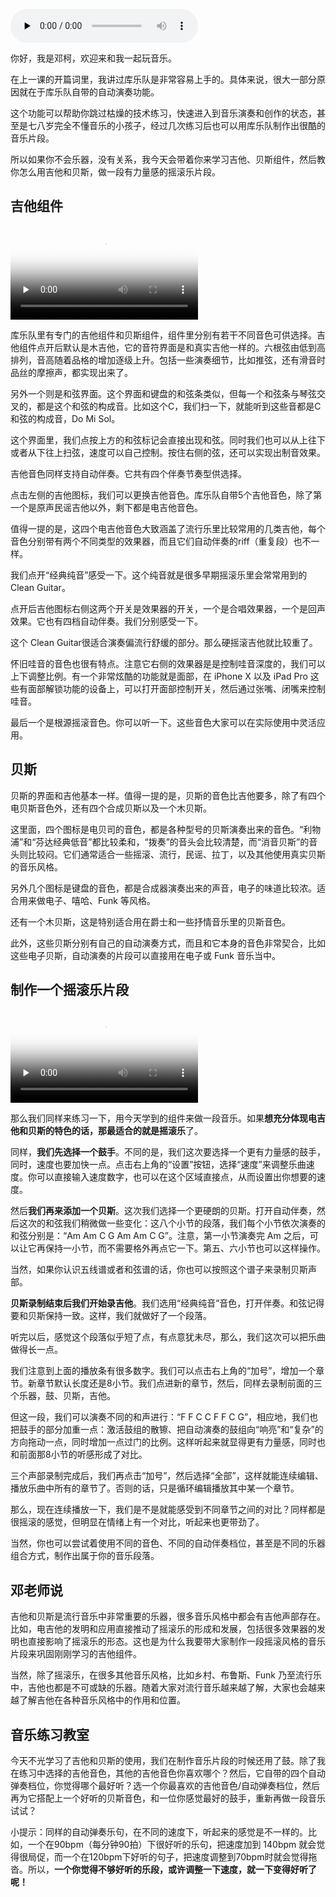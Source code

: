 <audio id="audio" title="02｜吉他&贝斯：跳过枯燥的乐器练习，让你成为吉他手" controls="" preload="none"><source id="mp3" src="https://static001.geekbang.org/resource/audio/94/cb/94a6d65a32a3758078eb274beb5f43cb.mp3"></audio>

你好，我是邓柯，欢迎来和我一起玩音乐。

在上一课的开篇词里，我讲过库乐队是非常容易上手的。具体来说，很大一部分原因就在于库乐队自带的自动演奏功能。

这个功能可以帮助你跳过枯燥的技术练习，快速进入到音乐演奏和创作的状态，甚至是七八岁完全不懂音乐的小孩子，经过几次练习后也可以用库乐队制作出很酷的音乐片段。

所以如果你不会乐器，没有关系，我今天会带着你来学习吉他、贝斯组件，然后教你怎么用吉他和贝斯，做一段有力量感的摇滚乐片段。

## 吉他组件

<video poster="https://media001.geekbang.org/f7e92e8afa0641f79290975425129df2/snapshots/191f307f9aff4b34ae44374856367314-00005.jpg" preload="none" controls=""><source src="https://media001.geekbang.org/customerTrans/7e27d07d27d407ebcc195a0e78395f55/49dec55c-177200c06d2-0000-0000-01d-dbacd.mp4" type="video/mp4"><source src=" https://media001.geekbang.org/8c4220cf2d04434e850f99e346409ec8/b2a9cfeaed3f4e1a8f11e3fbcf7cc837-5bb84ce061eceb10fc6f1e589e64448e-sd.m3u8" type="application/x-mpegURL"></video>

库乐队里有专门的吉他组件和贝斯组件，组件里分别有若干不同音色可供选择。吉他组件点开后默认是木吉他，它的音符界面是和真实吉他一样的。六根弦由低到高排列，音高随着品格的增加逐级上升。包括一些演奏细节，比如推弦，还有滑音时品丝的摩擦声，都实现出来了。

另外一个则是和弦界面。这个界面和键盘的和弦条类似，但每一个和弦条与琴弦交叉的，都是这个和弦的构成音。比如这个C，我们扫一下，就能听到这些音都是C和弦的构成音，Do Mi Sol。

这个界面里，我们点按上方的和弦标记会直接出现和弦。同时我们也可以从上往下或者从下往上扫弦，速度可以自己控制。按住右侧的弦，还可以实现出制音效果。

吉他音色同样支持自动伴奏。它共有四个伴奏节奏型供选择。

点击左侧的吉他图标，我们可以更换吉他音色。库乐队自带5个吉他音色，除了第一个是原声民谣吉他以外，剩下都是电吉他音色。

值得一提的是，这四个电吉他音色大致涵盖了流行乐里比较常用的几类吉他，每个音色分别带有两个不同类型的效果器，而且它们自动伴奏的riff（重复段）也不一样。

我们点开“经典纯音”感受一下。这个纯音就是很多早期摇滚乐里会常常用到的 Clean Guitar。

点开后吉他图标右侧这两个开关是效果器的开关，一个是合唱效果器，一个是回声效果。它也有四档自动伴奏。我们分别感受一下。

这个 Clean Guitar很适合演奏偏流行舒缓的部分。那么硬摇滚吉他就比较重了。

怀旧哇音的音色也很有特点。注意它右侧的效果器是是控制哇音深度的，我们可以上下调整比例。有一个非常炫酷的功能就是面部，在 iPhone X 以及 iPad Pro 这些有面部解锁功能的设备上，可以打开面部控制开关，然后通过张嘴、闭嘴来控制哇音。

最后一个是根源摇滚音色。你可以听一下。这些音色大家可以在实际使用中灵活应用。

## 贝斯

贝斯的界面和吉他基本一样。值得一提的是，贝斯的音色比吉他要多，除了有四个电贝斯音色外，还有四个合成贝斯以及一个木贝斯。

这里面，四个图标是电贝司的音色，都是各种型号的贝斯演奏出来的音色。“利物浦”和“芬达经典低音”都比较柔和，“拨奏”的音头会比较清楚，而“消音贝斯”的音头则比较闷。它们通常适合一些摇滚、流行，民谣、拉丁，以及其他使用真实贝斯的音乐风格。

另外几个图标是键盘的音色，都是合成器演奏出来的声音，电子的味道比较浓。适合用来做电子、嘻哈、Funk 等风格。

还有一个木贝斯，这是特别适合用在爵士和一些抒情音乐里的贝斯音色。

此外，这些贝斯分别有自己的自动演奏方式，而且和它本身的音色非常契合，比如这些电子贝斯，自动演奏的片段可以直接用在电子或 Funk 音乐当中。

## 制作一个摇滚乐片段

<video poster="https://media001.geekbang.org/5f03fe767ffc49e38e6f263e94c25096/snapshots/52a2f2b4bfbf4e29886139338f96544f-00005.jpg" preload="none" controls=""><source src="https://media001.geekbang.org/customerTrans/7e27d07d27d407ebcc195a0e78395f55/30228241-177200c01d9-0000-0000-01d-dbacd.mp4" type="video/mp4"><source src=" https://media001.geekbang.org/3eb8e774d9f144a2b29b5d69e564ee51/cad83afeaf314426ad6ec5d294804d0f-2d5d3dd35ea6370149c0e685b0f99ef7-sd.m3u8" type="application/x-mpegURL"></video>

那么我们同样来练习一下，用今天学到的组件来做一段音乐。如果**想充分体现电吉他和贝斯的特色的话，那最适合的就是摇滚乐**了。

同样，**我们先选择一个鼓手**。不同的是，我们这次要选择一个更有力量感的鼓手，同时，速度也要加快一点。点击右上角的“设置”按钮，选择“速度”来调整乐曲速度。你可以直接输入速度数字，也可以在这个区域直接点，从而设置出你想要的速度。

然后**我们再来添加一个贝斯**。这次我们选择一个更硬朗的贝斯。打开自动伴奏，然后这次的和弦我们稍微做一些变化：这八个小节的段落，我们每个小节依次演奏的和弦分别是：“Am Am C G Am Am C G”。注意，第一小节演奏完 Am 之后，可以让它再保持一小节，而不需要格外再点它一下。第五、六小节也可以这样操作。

当然，如果你认识五线谱或者和弦谱的话，你也可以按照这个谱子来录制贝斯声部。

**贝斯录制结束后我们开始录吉他**。我们选用“经典纯音”音色，打开伴奏。和弦记得要和贝斯保持一致。这样，我们就做好了一个段落。

听完以后，感觉这个段落似乎短了点，有点意犹未尽，那么，我们这次可以把乐曲做得长一点。

我们注意到上面的播放条有很多数字。我们可以点击右上角的“加号”，增加一个章节。新章节默认长度还是8小节。我们点进新的章节，然后，同样去录制前面的三个乐器，鼓、贝斯，吉他。

但这一段，我们可以演奏不同的和声进行：“F F C C F F C G”，相应地，我们也把鼓手的部分加重一点：激活鼓组的散镲、把自动演奏的鼓组向“响亮”和“复杂”的方向拖动一点，同时增加一点过门的比例。这样听起来就显得更有力量感，同时也和前面那8小节的听感形成了对比。

三个声部录制完成后，我们再点击“加号”，然后选择“全部”，这样就能连续编辑、播放乐曲中所有的章节了。否则的话，只是循环编辑播放其中某一个章节。

那么，现在连续播放一下，我们是不是就能感受到不同章节之间的对比？同样都是很摇滚的感觉，但明显在情绪上有一个对比，听起来也更带劲了。

当然，你也可以尝试着使用不同的音色、不同的自动伴奏档位，甚至是不同的乐器组合方式，制作出属于你的音乐段落。

## 邓老师说

吉他和贝斯是流行音乐中非常重要的乐器，很多音乐风格中都会有吉他声部存在。比如，电吉他的发明和应用直接推动了摇滚乐的形成和发展，包括很多效果器的发明也直接影响了摇滚乐的形态。这也是为什么我要带大家制作一段摇滚风格的音乐片段来巩固刚刚学习的吉他组件。

当然，除了摇滚乐，在很多其他音乐风格，比如乡村、布鲁斯、Funk 乃至流行乐中，吉他也都是不可或缺的乐器。随着大家对流行音乐越来越了解，大家也会越来越了解吉他在各种音乐风格中的作用和位置。

## 音乐练习教室

今天不光学习了吉他和贝斯的使用，我们在制作音乐片段的时候还用了鼓。除了我在练习中选择的吉他音色，其他的吉他音色你喜欢哪个？然后，它自带的四个自动弹奏档位，你觉得哪个最好听？选一个你最喜欢的吉他音色/自动弹奏档位，然后再为它搭配上一个好听的贝斯音色，和一位你感觉最好的鼓手，重新再做一段音乐试试？

小提示：同样的自动弹奏乐句，在不同的速度下，听起来的感觉是不一样的。比如，一个在90bpm（每分钟90拍）下很好听的乐句，把速度加到 140bpm 就会觉得很局促，而一个在120bpm下好听的句子，把速度调整到70bpm时就会觉得拖沓。所以，**一个你觉得不够好听的乐段，或许调整一下速度，就一下变得好听了呢！**

